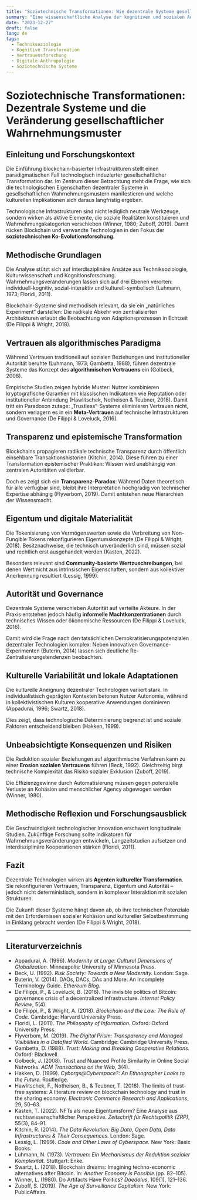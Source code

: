 ```yaml
---
title: "Soziotechnische Transformationen: Wie dezentrale Systeme gesellschaftliche Wahrnehmungsmuster verändern"
summary: "Eine wissenschaftliche Analyse der kognitiven und sozialen Auswirkungen blockchain-basierter Technologien auf kollektive Vertrauens- und Eigentumskonzepte."
date: "2023-12-27"
draft: false
lang: de
tags:
  - Techniksoziologie
  - Kognitive Transformation
  - Vertrauensforschung
  - Digitale Anthropologie
  - Soziotechnische Systeme
---
```



# Soziotechnische Transformationen: Dezentrale Systeme und die Veränderung gesellschaftlicher Wahrnehmungsmuster

## Einleitung und Forschungskontext

Die Einführung blockchain-basierter Infrastrukturen stellt einen paradigmatischen Fall technologisch induzierter gesellschaftlicher Transformation dar. Im Zentrum dieser Betrachtung steht die Frage, wie sich die technologischen Eigenschaften dezentraler Systeme in gesellschaftlichen Wahrnehmungsmustern manifestieren und welche kulturellen Implikationen sich daraus langfristig ergeben.

Technologische Infrastrukturen sind nicht lediglich neutrale Werkzeuge, sondern wirken als aktive Elemente, die soziale Realitäten konstituieren und Wahrnehmungskategorien verschieben (Winner, 1980; Zuboff, 2019). Damit rücken Blockchain und verwandte Technologien in den Fokus der **soziotechnischen Ko-Evolutionsforschung**.

## Methodische Grundlagen

Die Analyse stützt sich auf interdisziplinäre Ansätze aus Techniksoziologie, Kulturwissenschaft und Kognitionsforschung. Wahrnehmungsveränderungen lassen sich auf drei Ebenen verorten: individuell-kognitiv, sozial-interaktiv und kulturell-symbolisch (Luhmann, 1973; Floridi, 2011).

Blockchain-Systeme sind methodisch relevant, da sie ein „natürliches Experiment“ darstellen: Die radikale Abkehr von zentralisierten Architekturen erlaubt die Beobachtung von Adaptionsprozessen in Echtzeit (De Filippi & Wright, 2018).

## Vertrauen als algorithmisches Paradigma

Während Vertrauen traditionell auf sozialen Beziehungen und institutioneller Autorität beruhte (Luhmann, 1973; Gambetta, 1988), führen dezentrale Systeme das Konzept des **algorithmischen Vertrauens** ein (Golbeck, 2008).

Empirische Studien zeigen hybride Muster: Nutzer kombinieren kryptografische Garantien mit klassischen Indikatoren wie Reputation oder institutioneller Anbindung (Hawlitschek, Notheisen & Teubner, 2018). Damit tritt ein Paradoxon zutage: „Trustless“-Systeme eliminieren Vertrauen nicht, sondern verlagern es in ein **Meta-Vertrauen** auf technische Infrastrukturen und Governance (De Filippi & Loveluck, 2016).

## Transparenz und epistemische Transformation

Blockchains propagieren radikale technische Transparenz durch öffentlich einsehbare Transaktionshistorien (Kitchin, 2014). Diese führen zu einer Transformation epistemischer Praktiken: Wissen wird unabhängig von zentralen Autoritäten validierbar.

Doch es zeigt sich ein **Transparenz-Paradox**: Während Daten theoretisch für alle verfügbar sind, bleibt ihre Interpretation hochgradig von technischer Expertise abhängig (Flyverbom, 2019). Damit entstehen neue Hierarchien der Wissensmacht.

## Eigentum und digitale Materialität

Die Tokenisierung von Vermögenswerten sowie die Verbreitung von Non-Fungible Tokens rekonfigurieren Eigentumskonzepte (De Filippi & Wright, 2018). Besitznachweise, die technisch unveränderlich sind, müssen sozial und rechtlich erst ausgehandelt werden (Kasten, 2022).

Besonders relevant sind **Community-basierte Wertzuschreibungen**, bei denen Wert nicht aus intrinsischen Eigenschaften, sondern aus kollektiver Anerkennung resultiert (Lessig, 1999).

## Autorität und Governance

Dezentrale Systeme verschieben Autorität auf verteilte Akteure. In der Praxis entstehen jedoch häufig **informelle Machtkonzentrationen** durch technisches Wissen oder ökonomische Ressourcen (De Filippi & Loveluck, 2016).

Damit wird die Frage nach den tatsächlichen Demokratisierungspotenzialen dezentraler Technologien komplex: Neben innovativen Governance-Experimenten (Buterin, 2014) lassen sich deutliche Re-Zentralisierungstendenzen beobachten.

## Kulturelle Variabilität und lokale Adaptationen

Die kulturelle Aneignung dezentraler Technologien variiert stark. In individualistisch geprägten Kontexten betonen Nutzer Autonomie, während in kollektivistischen Kulturen kooperative Anwendungen dominieren (Appadurai, 1996; Swartz, 2018).

Dies zeigt, dass technologische Determinierung begrenzt ist und soziale Faktoren entscheidend bleiben (Hakken, 1999).

## Unbeabsichtigte Konsequenzen und Risiken

Die Reduktion sozialer Beziehungen auf algorithmische Verfahren kann zu einer **Erosion sozialen Vertrauens** führen (Beck, 1992). Gleichzeitig birgt technische Komplexität das Risiko sozialer Exklusion (Zuboff, 2019).

Die Effizienzgewinne durch Automatisierung müssen gegen potenzielle Verluste an Kohäsion und menschlicher Agency abgewogen werden (Winner, 1980).

## Methodische Reflexion und Forschungsausblick

Die Geschwindigkeit technologischer Innovation erschwert longitudinale Studien. Zukünftige Forschung sollte Indikatoren für Wahrnehmungsveränderungen entwickeln, Langzeitstudien aufsetzen und interdisziplinäre Kooperationen stärken (Floridi, 2011).


## Fazit

Dezentrale Technologien wirken als **Agenten kultureller Transformation**. Sie rekonfigurieren Vertrauen, Transparenz, Eigentum und Autorität – jedoch nicht deterministisch, sondern in komplexer Interaktion mit sozialen Strukturen.

Die Zukunft dieser Systeme hängt davon ab, ob ihre technischen Potenziale mit den Erfordernissen sozialer Kohäsion und kultureller Selbstbestimmung in Einklang gebracht werden (De Filippi & Wright, 2018).

---

## Literaturverzeichnis

* Appadurai, A. (1996). *Modernity at Large: Cultural Dimensions of Globalization.* Minneapolis: University of Minnesota Press.
* Beck, U. (1992). *Risk Society: Towards a New Modernity.* London: Sage.
* Buterin, V. (2014). DAOs, DACs, DAs and More: An Incomplete Terminology Guide. *Ethereum Blog*.
* De Filippi, P., & Loveluck, B. (2016). The invisible politics of Bitcoin: governance crisis of a decentralized infrastructure. *Internet Policy Review*, 5(4).
* De Filippi, P., & Wright, A. (2018). *Blockchain and the Law: The Rule of Code.* Cambridge: Harvard University Press.
* Floridi, L. (2011). *The Philosophy of Information.* Oxford: Oxford University Press.
* Flyverbom, M. (2019). *The Digital Prism: Transparency and Managed Visibilities in a Datafied World.* Cambridge: Cambridge University Press.
* Gambetta, D. (1988). *Trust: Making and Breaking Cooperative Relations.* Oxford: Blackwell.
* Golbeck, J. (2008). Trust and Nuanced Profile Similarity in Online Social Networks. *ACM Transactions on the Web*, 3(4).
* Hakken, D. (1999). *Cyborgs@Cyberspace?: An Ethnographer Looks to the Future.* Routledge.
* Hawlitschek, F., Notheisen, B., & Teubner, T. (2018). The limits of trust-free systems: A literature review on blockchain technology and trust in the sharing economy. *Electronic Commerce Research and Applications*, 29, 50–63.
* Kasten, T. (2022). NFTs als neue Eigentumsform? Eine Analyse aus rechtswissenschaftlicher Perspektive. *Zeitschrift für Rechtspolitik (ZRP)*, 55(3), 84–91.
* Kitchin, R. (2014). *The Data Revolution: Big Data, Open Data, Data Infrastructures & Their Consequences.* London: Sage.
* Lessig, L. (1999). *Code and Other Laws of Cyberspace.* New York: Basic Books.
* Luhmann, N. (1973). *Vertrauen: Ein Mechanismus der Reduktion sozialer Komplexität.* Stuttgart: Enke.
* Swartz, L. (2018). Blockchain dreams: Imagining techno-economic alternatives after Bitcoin. In: *Another Economy is Possible* (pp. 82–105).
* Winner, L. (1980). Do Artifacts Have Politics? *Daedalus*, 109(1), 121–136.
* Zuboff, S. (2019). *The Age of Surveillance Capitalism.* New York: PublicAffairs.


